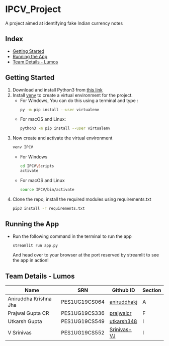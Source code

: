 # IPCV_Project
A project aimed at identifying fake Indian currency notes

## Index
- [Getting Started](https://github.com/aniruddhakj/IPCV_Project/blob/main/README.md#getting-started)
- [Running the App](https://github.com/aniruddhakj/IPCV_project/blob/main/README.md#running-the-app)
- [Team Details - Lumos](https://github.com/aniruddhakj/IPCV_project/blob/main/README.md#team-details---lumos)

## Getting Started
1. Download and install Python3 from [this link](https://www.python.org/downloads/)
2. Install [venv](https://pypi.org/project/virtualenv/) to create a virtual environment for the project.
    - For Windows, You can do this using a terminal and type :
        ```bash
        py -m pip install --user virtualenv
        ```
    - For macOS and Linux:
        ```zsh
        python3 -m pip install --user virtualenv
        ```  
3. Now create and activate the virtual environment
    ```bash
    venv IPCV
    ```
    - For Windows
        ```bash
        cd IPCV\Scripts
        activate
        ```
    - For macOS and Linux
      ```zsh
      source IPCV/bin/activate
      ```
4. Clone the repo, install the required modules using requirements.txt
     ```zsh
    pip3 install -r requirements.txt
    ```
    
## Running the App
* Run the following command in the terminal to run the app
     ```zsh
    streamlit run app.py
    ```
    And head over to your browser at the port reserved by streamlit to see the app in action!

## Team Details - Lumos

| Name                  | SRN           | Github ID                                         | Section |
|-----------------------|---------------|---------------------------------------------------|---------|
| Aniruddha Krishna Jha | PES1UG19CS064 | [aniruddhakj](https://github.com/aniruddhakj)     | A       |
| Prajwal Gupta CR      | PES1UG19CS336 | [prajwalcr](https://github.com/prajwalcr)         | F       |
| Utkarsh Gupta         | PES1UG19CS549 | [utkarsh348](https://github.com/utkarsh348)       | I       |
| V Srinivas            | PES1UG19CS552 | [Srinivas-VJ](https://github.com/Srinivas-VJ)     | I       |
